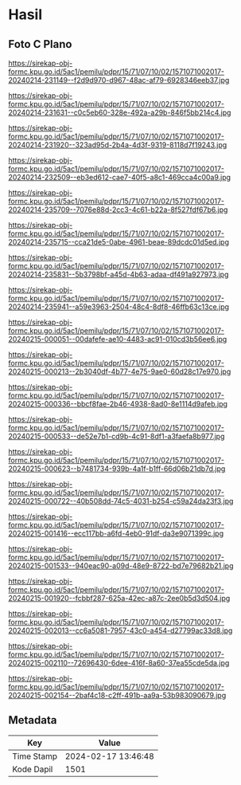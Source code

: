 # Hasil

## Foto C Plano

https://sirekap-obj-formc.kpu.go.id/5ac1/pemilu/pdpr/15/71/07/10/02/1571071002017-20240214-231149--f2d9d970-d967-48ac-af79-6928346eeb37.jpg

https://sirekap-obj-formc.kpu.go.id/5ac1/pemilu/pdpr/15/71/07/10/02/1571071002017-20240214-231631--c0c5eb60-328e-492a-a29b-846f5bb214c4.jpg

https://sirekap-obj-formc.kpu.go.id/5ac1/pemilu/pdpr/15/71/07/10/02/1571071002017-20240214-231920--323ad95d-2b4a-4d3f-9319-8118d7f19243.jpg

https://sirekap-obj-formc.kpu.go.id/5ac1/pemilu/pdpr/15/71/07/10/02/1571071002017-20240214-232509--eb3ed612-cae7-40f5-a8c1-469cca4c00a9.jpg

https://sirekap-obj-formc.kpu.go.id/5ac1/pemilu/pdpr/15/71/07/10/02/1571071002017-20240214-235709--7076e88d-2cc3-4c61-b22a-8f527fdf67b6.jpg

https://sirekap-obj-formc.kpu.go.id/5ac1/pemilu/pdpr/15/71/07/10/02/1571071002017-20240214-235715--cca21de5-0abe-4961-beae-89dcdc01d5ed.jpg

https://sirekap-obj-formc.kpu.go.id/5ac1/pemilu/pdpr/15/71/07/10/02/1571071002017-20240214-235831--5b3798bf-a45d-4b63-adaa-df491a927973.jpg

https://sirekap-obj-formc.kpu.go.id/5ac1/pemilu/pdpr/15/71/07/10/02/1571071002017-20240214-235941--a59e3963-2504-48c4-8df8-46ffb63c13ce.jpg

https://sirekap-obj-formc.kpu.go.id/5ac1/pemilu/pdpr/15/71/07/10/02/1571071002017-20240215-000051--00dafefe-ae10-4483-ac91-010cd3b56ee6.jpg

https://sirekap-obj-formc.kpu.go.id/5ac1/pemilu/pdpr/15/71/07/10/02/1571071002017-20240215-000213--2b3040df-4b77-4e75-9ae0-60d28c17e970.jpg

https://sirekap-obj-formc.kpu.go.id/5ac1/pemilu/pdpr/15/71/07/10/02/1571071002017-20240215-000336--bbcf8fae-2b46-4938-8ad0-8e1114d9afeb.jpg

https://sirekap-obj-formc.kpu.go.id/5ac1/pemilu/pdpr/15/71/07/10/02/1571071002017-20240215-000533--de52e7b1-cd9b-4c91-8df1-a3faefa8b977.jpg

https://sirekap-obj-formc.kpu.go.id/5ac1/pemilu/pdpr/15/71/07/10/02/1571071002017-20240215-000623--b7481734-939b-4a1f-b1ff-66d06b21db7d.jpg

https://sirekap-obj-formc.kpu.go.id/5ac1/pemilu/pdpr/15/71/07/10/02/1571071002017-20240215-000722--40b508dd-74c5-4031-b254-c59a24da23f3.jpg

https://sirekap-obj-formc.kpu.go.id/5ac1/pemilu/pdpr/15/71/07/10/02/1571071002017-20240215-001416--ecc117bb-a6fd-4eb0-91df-da3e9071399c.jpg

https://sirekap-obj-formc.kpu.go.id/5ac1/pemilu/pdpr/15/71/07/10/02/1571071002017-20240215-001533--940eac90-a09d-48e9-8722-bd7e79682b21.jpg

https://sirekap-obj-formc.kpu.go.id/5ac1/pemilu/pdpr/15/71/07/10/02/1571071002017-20240215-001920--fcbbf287-625a-42ec-a87c-2ee0b5d3d504.jpg

https://sirekap-obj-formc.kpu.go.id/5ac1/pemilu/pdpr/15/71/07/10/02/1571071002017-20240215-002013--cc6a5081-7957-43c0-a454-d27799ac33d8.jpg

https://sirekap-obj-formc.kpu.go.id/5ac1/pemilu/pdpr/15/71/07/10/02/1571071002017-20240215-002110--72696430-6dee-416f-8a60-37ea55cde5da.jpg

https://sirekap-obj-formc.kpu.go.id/5ac1/pemilu/pdpr/15/71/07/10/02/1571071002017-20240215-002154--2baf4c18-c2ff-491b-aa9a-53b983090679.jpg


## Metadata

| Key        | Value               |
| ---------- | ------------------- |
| Time Stamp | 2024-02-17 13:46:48 |
| Kode Dapil | 1501                |



